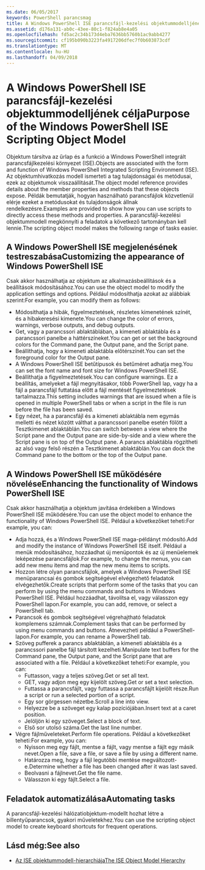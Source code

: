 ```yaml
---
ms.date: 06/05/2017
keywords: PowerShell parancsmag
title: A Windows PowerShell ISE parancsfájl-kezelési objektummodelljének célja
ms.assetid: d176a131-ab0c-43ee-80c1-f824ab8e4a05
ms.openlocfilehash: fd5ac2c34b173d4eba7636bb5760b1ac9abb4277
ms.sourcegitcommit: cf195b090b3223fa4917206dfec7f0b603873cdf
ms.translationtype: MT
ms.contentlocale: hu-HU
ms.lasthandoff: 04/09/2018
---
```

# <a name="purpose-of-the-windows-powershell-ise-scripting-object-model"></a><span data-ttu-id="c18cb-103">A Windows PowerShell ISE parancsfájl-kezelési objektummodelljének célja</span><span class="sxs-lookup"><span data-stu-id="c18cb-103">Purpose of the Windows PowerShell ISE Scripting Object Model</span></span>

<span data-ttu-id="c18cb-104">Objektum társítva az űrlap és a funkció a Windows PowerShell integrált parancsfájlkezelési környezet (ISE).</span><span class="sxs-lookup"><span data-stu-id="c18cb-104">Objects are associated with the form and function of Windows PowerShell Integrated Scripting Environment (ISE).</span></span> <span data-ttu-id="c18cb-105">Az objektumhivatkozás modell ismerteti a tag tulajdonságai és metódusai, ezek az objektumok visszaállítását.</span><span class="sxs-lookup"><span data-stu-id="c18cb-105">The object model reference provides details about the member properties and methods that these objects expose.</span></span> <span data-ttu-id="c18cb-106">Példák bemutatják, hogyan használható parancsfájlok közvetlenül elérje ezeket a metódusokat és tulajdonságok állnak rendelkezésre.</span><span class="sxs-lookup"><span data-stu-id="c18cb-106">Examples are provided to show how you can use scripts to directly access these methods and properties.</span></span> <span data-ttu-id="c18cb-107">A parancsfájl-kezelési objektummodell megkönnyíti a feladatok a következő tartományban kell lennie.</span><span class="sxs-lookup"><span data-stu-id="c18cb-107">The scripting object model makes the following range of tasks easier.</span></span>

## <a name="customizing-the-appearance-of-windows-powershell-ise"></a><span data-ttu-id="c18cb-108">A Windows PowerShell ISE megjelenésének testreszabása</span><span class="sxs-lookup"><span data-stu-id="c18cb-108">Customizing the appearance of Windows PowerShell ISE</span></span>

<span data-ttu-id="c18cb-109">Csak akkor használhatja az objektum az alkalmazásbeállítások és a beállítások módosításához.</span><span class="sxs-lookup"><span data-stu-id="c18cb-109">You can use the object model to modify the application settings and options.</span></span> <span data-ttu-id="c18cb-110">Például módosíthatja azokat az alábbiak szerint:</span><span class="sxs-lookup"><span data-stu-id="c18cb-110">For example, you can modify them as follows:</span></span>

- <span data-ttu-id="c18cb-111">Módosíthatja a hibák, figyelmeztetések, részletes kimenetének színét, és a hibakeresési kimenete.</span><span class="sxs-lookup"><span data-stu-id="c18cb-111">You can change the color of errors, warnings, verbose outputs, and debug outputs.</span></span>
- <span data-ttu-id="c18cb-112">Get, vagy a parancssori ablaktáblában, a kimeneti ablaktábla és a parancssori panelbe a háttérszíneket.</span><span class="sxs-lookup"><span data-stu-id="c18cb-112">You can get or set the background colors for the Command pane, the Output pane, and the Script pane.</span></span>
- <span data-ttu-id="c18cb-113">Beállíthatja, hogy a kimeneti ablaktábla előtérszínét.</span><span class="sxs-lookup"><span data-stu-id="c18cb-113">You can set the foreground color for the Output pane.</span></span>
- <span data-ttu-id="c18cb-114">A Windows PowerShell ISE betűtípusok és betűméret adhatja meg.</span><span class="sxs-lookup"><span data-stu-id="c18cb-114">You can set the font name and font size for Windows PowerShell ISE.</span></span>
- <span data-ttu-id="c18cb-115">Beállíthatja a figyelmeztetések.</span><span class="sxs-lookup"><span data-stu-id="c18cb-115">You can configure warnings.</span></span> <span data-ttu-id="c18cb-116">Ez a beállítás, amelyeket a fájl megnyitásakor, több PowerShell lap, vagy ha a fájl a parancsfájl futtatása előtt a fájl mentését figyelmeztetések tartalmazza.</span><span class="sxs-lookup"><span data-stu-id="c18cb-116">This setting includes warnings that are issued when a file is opened in multiple PowerShell tabs or when a script in the file is run before the file has been saved.</span></span>
- <span data-ttu-id="c18cb-117">Egy nézet, ha a parancsfájl és a kimeneti ablaktábla nem egymás melletti és nézet között válthat a parancssori panelbe esetén fölött a Tesztkimenet ablaktáblán.</span><span class="sxs-lookup"><span data-stu-id="c18cb-117">You can switch between a view where the Script pane and the Output pane are side-by-side and a view where the Script pane is on top of the Output pane.</span></span> <span data-ttu-id="c18cb-118">A parancs ablaktábla rögzítheti az alsó vagy felső részén a Tesztkimenet ablaktáblán.</span><span class="sxs-lookup"><span data-stu-id="c18cb-118">You can dock the Command pane to the bottom or the top of the Output pane.</span></span>

## <a name="enhancing-the-functionality-of-windows-powershell-ise"></a><span data-ttu-id="c18cb-119">A Windows PowerShell ISE működésére növelése</span><span class="sxs-lookup"><span data-stu-id="c18cb-119">Enhancing the functionality of Windows PowerShell ISE</span></span>

<span data-ttu-id="c18cb-120">Csak akkor használhatja a objektum javítása érdekében a Windows PowerShell ISE működésére.</span><span class="sxs-lookup"><span data-stu-id="c18cb-120">You can use the object model to enhance the functionality of Windows PowerShell ISE.</span></span> <span data-ttu-id="c18cb-121">Például a következőket teheti:</span><span class="sxs-lookup"><span data-stu-id="c18cb-121">For example, you can:</span></span>

- <span data-ttu-id="c18cb-122">Adja hozzá, és a Windows PowerShell ISE maga-példányt módosító.</span><span class="sxs-lookup"><span data-stu-id="c18cb-122">Add and modify the instance of Windows PowerShell ISE itself.</span></span> <span data-ttu-id="c18cb-123">Például a menük módosításához, hozzáadhat új menüpontok és az új menüelemek leképezése parancsfájlok.</span><span class="sxs-lookup"><span data-stu-id="c18cb-123">For example, to change the menus, you can add new menu items and map the new menu items to scripts.</span></span>
- <span data-ttu-id="c18cb-124">Hozzon létre olyan parancsfájlok, amelyek a Windows PowerShell ISE menüparancsai és gombok segítségével elvégezhető feladatok elvégezhetők.</span><span class="sxs-lookup"><span data-stu-id="c18cb-124">Create scripts that perform some of the tasks that you can perform by using the menu commands and buttons in Windows PowerShell ISE.</span></span> <span data-ttu-id="c18cb-125">Például hozzáadhat, távolítsa el, vagy válasszon egy PowerShell lapon.</span><span class="sxs-lookup"><span data-stu-id="c18cb-125">For example, you can add, remove, or select a PowerShell tab.</span></span>
- <span data-ttu-id="c18cb-126">Parancsok és gombok segítségével végrehajtható feladatok komplemens számnak.</span><span class="sxs-lookup"><span data-stu-id="c18cb-126">Complement tasks that can be performed by using menu commands and buttons.</span></span> <span data-ttu-id="c18cb-127">Átnevezheti például a PowerShell-lapon.</span><span class="sxs-lookup"><span data-stu-id="c18cb-127">For example, you can rename a PowerShell tab.</span></span>
- <span data-ttu-id="c18cb-128">Szöveg pufferek a parancs ablaktáblán, a kimeneti ablaktábla és a parancssori panelbe fájl társított kezelheti.</span><span class="sxs-lookup"><span data-stu-id="c18cb-128">Manipulate text buffers for the Command pane, the Output pane, and the Script pane that are associated with a file.</span></span> <span data-ttu-id="c18cb-129">Például a következőket teheti:</span><span class="sxs-lookup"><span data-stu-id="c18cb-129">For example, you can:</span></span>
  - <span data-ttu-id="c18cb-130">Futtasson, vagy a teljes szöveg.</span><span class="sxs-lookup"><span data-stu-id="c18cb-130">Get or set all text.</span></span>
  - <span data-ttu-id="c18cb-131">GET, vagy adjon meg egy kijelölt szöveg.</span><span class="sxs-lookup"><span data-stu-id="c18cb-131">Get or set a text selection.</span></span>
  - <span data-ttu-id="c18cb-132">Futtassa a parancsfájlt, vagy futtassa a parancsfájlt kijelölt része.</span><span class="sxs-lookup"><span data-stu-id="c18cb-132">Run a script or run a selected portion of a script.</span></span>
  - <span data-ttu-id="c18cb-133">Egy sor görgessen nézetbe.</span><span class="sxs-lookup"><span data-stu-id="c18cb-133">Scroll a line into view.</span></span>
  - <span data-ttu-id="c18cb-134">Helyezze be a szöveget egy kalap pozíciójában.</span><span class="sxs-lookup"><span data-stu-id="c18cb-134">Insert text at a caret position.</span></span>
  - <span data-ttu-id="c18cb-135">Jelöljön ki egy szöveget.</span><span class="sxs-lookup"><span data-stu-id="c18cb-135">Select a block of text.</span></span>
  - <span data-ttu-id="c18cb-136">Első sor utolsó száma.</span><span class="sxs-lookup"><span data-stu-id="c18cb-136">Get the last line number.</span></span>
- <span data-ttu-id="c18cb-137">Végre fájlműveleteket.</span><span class="sxs-lookup"><span data-stu-id="c18cb-137">Perform file operations.</span></span> <span data-ttu-id="c18cb-138">Például a következőket teheti:</span><span class="sxs-lookup"><span data-stu-id="c18cb-138">For example, you can:</span></span>
  - <span data-ttu-id="c18cb-139">Nyisson meg egy fájlt, mentse a fájlt, vagy mentse a fájlt egy másik nevet.</span><span class="sxs-lookup"><span data-stu-id="c18cb-139">Open a file, save a file, or save a file by using a different name.</span></span>
  - <span data-ttu-id="c18cb-140">Határozza meg, hogy a fájl legutóbbi mentése megváltozott-e.</span><span class="sxs-lookup"><span data-stu-id="c18cb-140">Determine whether a file has been changed after it was last saved.</span></span>
  - <span data-ttu-id="c18cb-141">Beolvasni a fájlnevet.</span><span class="sxs-lookup"><span data-stu-id="c18cb-141">Get the file name.</span></span>
  - <span data-ttu-id="c18cb-142">Válasszon ki egy fájlt.</span><span class="sxs-lookup"><span data-stu-id="c18cb-142">Select a file.</span></span>

## <a name="automating-tasks"></a><span data-ttu-id="c18cb-143">Feladatok automatizálása</span><span class="sxs-lookup"><span data-stu-id="c18cb-143">Automating tasks</span></span>

<span data-ttu-id="c18cb-144">A parancsfájl-kezelési hálózatiobjektum-modellt hozhat létre a billentyűparancsok, gyakori műveletekhez.</span><span class="sxs-lookup"><span data-stu-id="c18cb-144">You can use the scripting object model to create keyboard shortcuts for frequent operations.</span></span>

## <a name="see-also"></a><span data-ttu-id="c18cb-145">Lásd még:</span><span class="sxs-lookup"><span data-stu-id="c18cb-145">See also</span></span>

- [<span data-ttu-id="c18cb-146">Az ISE objektummodell-hierarchiája</span><span class="sxs-lookup"><span data-stu-id="c18cb-146">The ISE Object Model Hierarchy</span></span>](The-ISE-Object-Model-Hierarchy.md)
